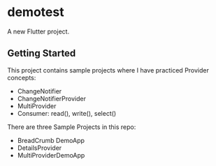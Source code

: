 # demotest

A new Flutter project.

## Getting Started

This project contains sample projects where I have practiced Provider concepts:
 - ChangeNotifier
 - ChangeNotifierProvider
 - MultiProvider
 - Consumer: read(), write(), select()
 
There are three Sample Projects in this repo:
 - BreadCrumb DemoApp
 - DetailsProvider
 - MultiProviderDemoApp
